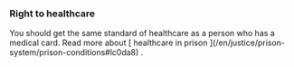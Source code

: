 ###  Right to healthcare

You should get the same standard of healthcare as a person who has a medical
card. Read more about [ healthcare in prison ](/en/justice/prison-
system/prison-conditions#lc0da8) .
